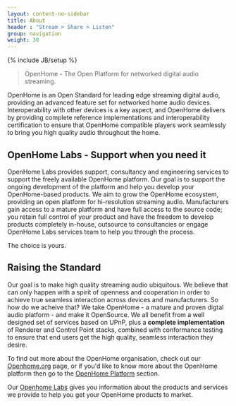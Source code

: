```yaml
---
layout: content-no-sidebar
title: About
header : "Stream > Share > Listen"
group: navigation
weight: 30
---
```

{% include JB/setup %}

> OpenHome - The Open Platform for networked digital audio streaming.

OpenHome is an Open Standard for leading edge streaming digital audio, providing an advanced feature set for networked home audio devices. Interoperability with other devices is a key aspect, and OpenHome delivers by providing complete reference implementations and interoperability certification to ensure that OpenHome compatible players work seamlessly to bring you high quality audio throughout the home.

## OpenHome Labs - Support when you need it

OpenHome Labs provides support, consultancy and engineering services to support the freely available OpenHome platform. Our goal is to support the ongoing development of the platform and help you develop your OpenHome-based products. We aim to grow the OpenHome ecosystem, providing an open platform for hi-resolution streaming audio. Manufacturers gain access to a mature platform and have full access to the source code; you retain full control of your product and have the freedom to develop products completely in-house, outsource to consultancies or engage OpenHome Labs services team to help you through the process.

The choice is yours.

## Raising the Standard

Our goal is to make high quality streaming audio ubiquitous. We believe that can only happen with a spirit of openness and cooperation in order to achieve true seamless interaction across devices and manufacturers. So how do we acheive that?  We take OpenHome - a mature and proven digtal audio platform - and make it OpenSource. We all benefit from a well designed set of services based on UPnP, plus a __complete implementation__ of Renderer and Control Point stacks, combined with conformance testing to ensure that end users get the high quality, seamless interaction they desire.

To find out more about the OpenHome organisation, check out our [Openhome.org](/pages/about/org.html) page, or if you'd like to know more about the OpenHome platform then go to the [OpenHome Platform](/pages/platform.html) section.

Our [Openhome Labs](/pages/services/index.html) gives you information about the products and services we provide to help you get your OpenHome products to market.
